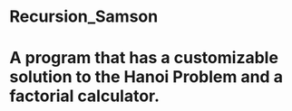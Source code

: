 # Recursion_Samson
# A program that has a customizable solution to the Hanoi Problem and a factorial calculator.

